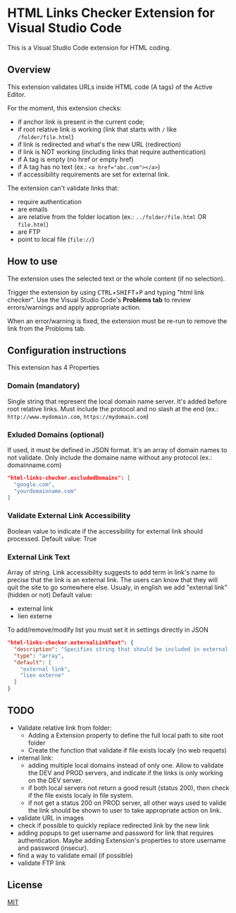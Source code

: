 # HTML Links Checker Extension for Visual Studio Code

This is a Visual Studio Code extension for HTML coding.

## Overview
This extension validates URLs inside HTML code (A tags) of the Active Editor.

For the moment, this extension checks:
+ if anchor link is present in the current code;
+ if root relative link is working (link that starts with ```/``` like ```/folder/file.html```)
+ if link is redirected and what's the new URL (redirection)
+ if link is NOT working (including links that require authentication)
+ if A tag is empty (no href or empty href)
+ if A tag has no text (ex.: ```<a href="abc.com"></a>```)
+ if accessibility requirements are set for external link.

The extension can't validate links that:
+ require authentication
+ are emails
+ are relative from the folder location (ex.: ```../folder/file.html``` OR ```file.html```)
+ are FTP
+ point to local file (```file://```)

## How to use
The extension uses the selected text or the whole content (if no selection).

Trigger the extension by using <kbd>CTRL</kbd>+<kbd>SHIFT</kbd>+<kbd>P</kbd> and typing "html link checker".
Use the Visual Studio Code's **Problems tab** to review errors/warnings and apply appropriate action.

When an error/warning is fixed, the extension must be re-run to remove the link from the Probloms tab. 

## Configuration instructions
This extension has 4 Properties

### Domain (mandatory)
Single string that represent the local domain name server. It's added before root relative links. Must include the protocol and no slash at the end (ex.: ```http://www.mydomain.com```, ```https://mydomain.com```)

### Exluded Domains (optional)
If used, it must be defined in JSON format. It's an array of domain names to not validate. Only include the domaine name without any protocol (ex.: domainname.com)
```JSON
"html-links-checker.excludedDomains": [
  "google.com",
  "yourdomainname.com"
]
```

### Validate External Link Accessibility
Boolean value to indicate if the accessibility for external link should processed.
Default value: True

### External Link Text
Array of string.
Link accessibility suggests to add term in link's name to precise that the link is an external link. The users can know that they will quit the site to go somewhere else.
Usualy, in english we add "external link" (hidden or not)
Default value: 
  - external link
  - lien externe

To add/remove/modify list you must set it in settings directly in JSON
```JSON
"html-links-checker.externalLinkText": {
  "description": "Specifies string that should be included in external link text to be accessible",
  "type": "array",
  "default": [
    "external link",
    "lien externe"
  ]
}
```

## TODO
+ Validate relative link from folder:
  + Adding a Extension property to define the full local path to site root folder
  + Create the function that validate if file exists localy (no web requets)
+ internal link:
  + adding multiple local domains instead of only one. Allow to validate the DEV and PROD servers, and indicate if the links is only working on the DEV server.
  + if both local servers not return a good result (status 200), then check if the file exists localy in file system.
  + if not get a status 200 on PROD server, all other ways used to valide the link should be shown to user to take appropriate action on link.
+ validate URL in images
+ check if possible to quickly replace redirected link by the new link
+ adding popups to get username and password for link that requires authentication. Maybe adding Extension's properties to store username and password (insecur).
+ find a way to validate email (if possible)
+ validate FTP link


## License
[MIT](https://choosealicense.com/licenses/mit/)